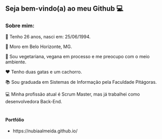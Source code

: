 # <h2>Seja bem-vindo(a) ao meu Github 💻</h2>

### Sobre mim:

🎂 Tenho 26 anos, nasci em: 25/06/1994. 

🏡 Moro em Belo Horizonte, MG.

🌱 Sou vegetariana, vegana em processo e me preocupo com o meio ambiente.

❤️ Tenho duas gatas e um cachorro.

📚 Sou graduada em Sistemas de Informação pela Faculdade Pitágoras.

💻 Minha profissão atual é Scrum Master, mas já trabalhei como desenvolvedora Back-End.


# <h4>Portfólio</h4>

<ul>
  <li>https://nubiaalmeida.github.io/</li>
</ul>
